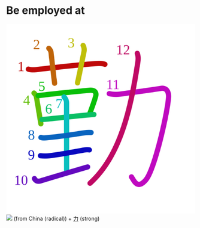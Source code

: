 # Be employed at
![52e4](../kanji-colorize/52e4.svg)
![](http://www.kanjidamage.com/assets/radsmall/kanji-no-kan-f7ca114e7303346354550c0f5dfa0272db41995d7a5f4226ef792169dc7a3af0.jpg) (from China (radical)) + [力](力.md) (strong)